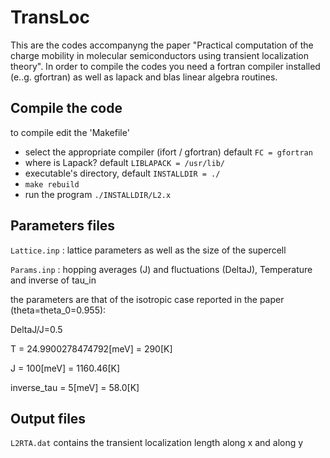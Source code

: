 # TransLoc

This are the codes accompanyng the paper "Practical computation of the charge mobility in molecular semiconductors using transient localization theory".
In order to compile the codes you need a fortran compiler installed (e..g. gfortran) as well as lapack and blas linear algebra routines.

Compile the code
----------------
to compile edit the 'Makefile' 

- select the appropriate compiler (ifort / gfortran) default `FC = gfortran`
- where is Lapack? default  `LIBLAPACK = /usr/lib/`
- executable's directory, default `INSTALLDIR = ./`
- `make rebuild`
- run the program `./INSTALLDIR/L2.x`

Parameters files
----------------

`Lattice.inp` : lattice parameters as well as the size of the supercell
 
`Params.inp` : hopping averages (J) and fluctuations (DeltaJ), Temperature and inverse of tau_in

the parameters are that of the isotropic case reported in the paper (theta=theta_0=0.955):

DeltaJ/J=0.5

T = 24.9900278474792[meV] = 290[K]

J = 100[meV] = 1160.46[K]

inverse_tau = 5[meV] = 58.0[K]

Output files
------------

`L2RTA.dat` contains the transient localization length along x and along y